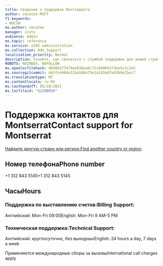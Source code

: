 ```yaml
---
title: Сведения о поддержке Монтсеррата
author: cmcatee-MSFT
f1.keywords:
- NOCSH
ms.author: cmcatee
manager: scotv
audience: Admin
ms.topic: reference
ms.service: o365-administration
ms.collection: Adm_Support
localization_priority: Normal
description: Узнайте, как связаться с службой поддержки для вашей страны или региона.
ROBOTS: NOINDEX, NOFOLLOW
ms.openlocfilehash: 40488377474ee038eabc72c84066373ee5c1c3e5
ms.sourcegitcommit: de5fce90de22ba588e75e1a1d2e87e03b9e25ec7
ms.translationtype: MT
ms.contentlocale: ru-RU
ms.lasthandoff: 05/10/2021
ms.locfileid: "52298020"
---
```

# <a name="contact-support-for-montserrat"></a><span data-ttu-id="36bc8-103">Поддержка контактов для Montserrat</span><span class="sxs-lookup"><span data-stu-id="36bc8-103">Contact support for Montserrat</span></span>

<span data-ttu-id="36bc8-104">[Найдите другую страну или регион.](../../business-video/get-help-support.md)</span><span class="sxs-lookup"><span data-stu-id="36bc8-104">[Find another country or region](../../business-video/get-help-support.md).</span></span>

## <a name="phone-number"></a><span data-ttu-id="36bc8-105">Номер телефона</span><span class="sxs-lookup"><span data-stu-id="36bc8-105">Phone number</span></span>
<span data-ttu-id="36bc8-106">+1 312 843 5145</span><span class="sxs-lookup"><span data-stu-id="36bc8-106">+1 312 843 5145</span></span>

## <a name="hours"></a><span data-ttu-id="36bc8-107">Часы</span><span class="sxs-lookup"><span data-stu-id="36bc8-107">Hours</span></span>
### <a name="billing-support"></a><span data-ttu-id="36bc8-108">Поддержка по выставлению счетов:</span><span class="sxs-lookup"><span data-stu-id="36bc8-108">Billing Support:</span></span>

<span data-ttu-id="36bc8-109">Английский: Mon-Fri 09:00</span><span class="sxs-lookup"><span data-stu-id="36bc8-109">English: Mon-Fri 9 AM-5 PM</span></span>

### <a name="technical-support"></a><span data-ttu-id="36bc8-110">Техническая поддержка:</span><span class="sxs-lookup"><span data-stu-id="36bc8-110">Technical Support:</span></span>

<span data-ttu-id="36bc8-111">Английский: круглосуточно, без выходных</span><span class="sxs-lookup"><span data-stu-id="36bc8-111">English: 24 hours a day, 7 days a week</span></span>

<span data-ttu-id="36bc8-112">Применяются международные сборы за вызовы</span><span class="sxs-lookup"><span data-stu-id="36bc8-112">International call charges apply</span></span>
